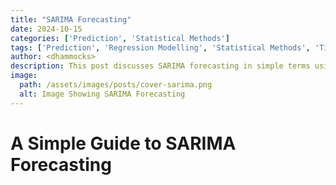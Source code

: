 ```yaml
---
title: "SARIMA Forecasting"
date: 2024-10-15
categories: ['Prediction', 'Statistical Methods']
tags: ['Prediction', 'Regression Modelling', 'Statistical Methods', 'Time Series Analysis', 'Linear Regression']
author: <dhammocks>
description: This post discusses SARIMA forecasting in simple terms using accessible language for all.
image:
  path: /assets/images/posts/cover-sarima.png
  alt: Image Showing SARIMA Forecasting
---
```


# A Simple Guide to SARIMA Forecasting
